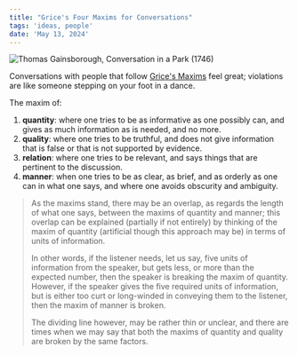 ```yaml
---
title: "Grice's Four Maxims for Conversations"
tags: 'ideas, people'
date: 'May 13, 2024'
---
```


![Thomas Gainsborough, Conversation in a Park (1746)](/images/conversationpark.jpg)

Conversations with people that follow [Grice's Maxims](https://www.sas.upenn.edu/~haroldfs/dravling/grice.html) feel great; violations are like someone stepping on your foot in a dance.

The maxim of:

1. **quantity**: where one tries to be as informative as one possibly can, and gives as much information as is needed, and no more.
2. **quality**: where one tries to be truthful, and does not give information that is false or that is not supported by evidence.
3. **relation**: where one tries to be relevant, and says things that are pertinent to the discussion.
4. **manner**: when one tries to be as clear, as brief, and as orderly as one can in what one says, and where one avoids obscurity and ambiguity.

> As the maxims stand, there may be an overlap, as regards the length of what one says, between the maxims of quantity and manner; this overlap can be explained (partially if not entirely) by thinking of the maxim of quantity (artificial though this approach may be) in terms of units of information.
>
> In other words, if the listener needs, let us say, five units of information from the speaker, but gets less, or more than the expected number, then the speaker is breaking the maxim of quantity. However, if the speaker gives the five required units of information, but is either too curt or long-winded in conveying them to the listener, then the maxim of manner is broken.
>
> The dividing line however, may be rather thin or unclear, and there are times when we may say that both the maxims of quantity and quality are broken by the same factors.
